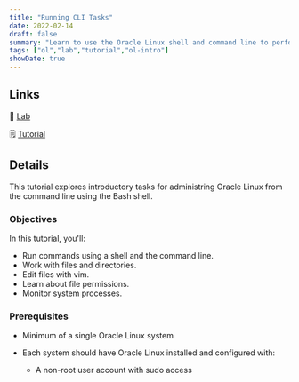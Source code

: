 ```yaml
---
title: "Running CLI Tasks"
date: 2022-02-14
draft: false
summary: "Learn to use the Oracle Linux shell and command line to perform a series of introductory tasks to administer the system."
tags: ["ol","lab","tutorial","ol-intro"]
showDate: true
---
```


## Links

:crescent_moon: [Lab](https://luna.oracle.com/lab/facec73e-8517-4314-877f-d4f8f429c5ab)

:spiral_notepad: [Tutorial](https://docs.oracle.com/en/learn/shell-commands-intro-to-oracle-linux)

## Details

This tutorial explores introductory tasks for administring Oracle Linux from the command line using the Bash shell.

### Objectives

In this tutorial, you'll:

  - Run commands using a shell and the command line.
  - Work with files and directories.
  - Edit files with vim.
  - Learn about file permissions.
  - Monitor system processes.

### Prerequisites

- Minimum of a single Oracle Linux system

- Each system should have Oracle Linux installed and configured with:
    - A non-root user account with sudo access
